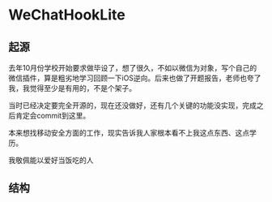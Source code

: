 # WeChatHookLite


## 起源

去年10月份学校开始要求做毕设了，想了很久，不如以微信为对象，写个自己的微信插件，算是粗劣地学习回顾一下iOS逆向。后来也做了开题报告，老师也夸了我，我觉得至少是有用的，不是个架子。

当时已经决定要完全开源的，现在还没做好，还有几个关键的功能没实现，完成之后肯定会commit到这里。

本来想找移动安全方面的工作，现实告诉我人家根本看不上我这点东西、这点学历。

我敬佩能以爱好当饭吃的人

## 结构
